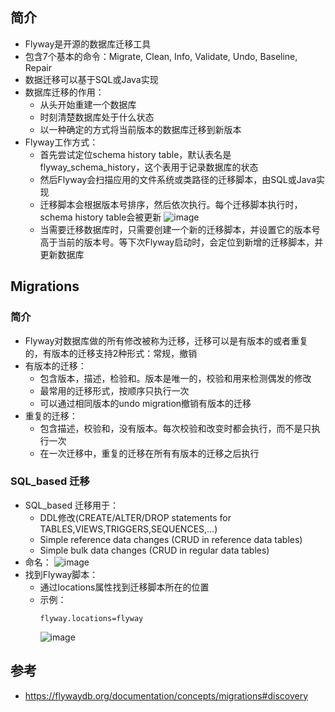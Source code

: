 ## 简介

  - Flyway是开源的数据库迁移工具
  - 包含7个基本的命令：Migrate, Clean, Info, Validate, Undo, Baseline, Repair
  - 数据迁移可以基于SQL或Java实现
  - 数据库迁移的作用：
    - 从头开始重建一个数据库
    - 时刻清楚数据库处于什么状态
    - 以一种确定的方式将当前版本的数据库迁移到新版本
  - Flyway工作方式：
    - 首先尝试定位schema history table，默认表名是flyway_schema_history，这个表用于记录数据库的状态
    - 然后Flyway会扫描应用的文件系统或类路径的迁移脚本，由SQL或Java实现
    - 迁移脚本会根据版本号排序，然后依次执行。每个迁移脚本执行时，schema history table会被更新
      ![image](https://user-images.githubusercontent.com/46510621/131506114-fa4ae64b-4674-4eea-b138-eb52a2ad2478.png)
    - 当需要迁移数据库时，只需要创建一个新的迁移脚本，并设置它的版本号高于当前的版本号。等下次Flyway启动时，会定位到新增的迁移脚本，并更新数据库

## Migrations

### 简介

  - Flyway对数据库做的所有修改被称为迁移，迁移可以是有版本的或者重复的，有版本的迁移支持2种形式：常规，撤销
  - 有版本的迁移：
    - 包含版本，描述，检验和。版本是唯一的，校验和用来检测偶发的修改
    - 最常用的迁移形式，按顺序只执行一次
    - 可以通过相同版本的undo migration撤销有版本的迁移
  - 重复的迁移：
    - 包含描述，校验和，没有版本。每次校验和改变时都会执行，而不是只执行一次
    - 在一次迁移中，重复的迁移在所有有版本的迁移之后执行
    
### SQL_based 迁移

  - SQL_based 迁移用于：
    - DDL修改(CREATE/ALTER/DROP statements for TABLES,VIEWS,TRIGGERS,SEQUENCES,…)
    - Simple reference data changes (CRUD in reference data tables)
    - Simple bulk data changes (CRUD in regular data tables)
  - 命名：
    ![image](https://user-images.githubusercontent.com/46510621/131607409-af06478a-7c59-4109-af5a-9c21e74f8b0a.png)
  - 找到Flyway脚本：
    - 通过locations属性找到迁移脚本所在的位置
    - 示例：
      ```
      flyway.locations=flyway
      ```
      ![image](https://user-images.githubusercontent.com/46510621/131607767-f7e85ea6-e13c-4502-b7d3-cfd1fca8bb9e.png)
    
## 参考

  - https://flywaydb.org/documentation/concepts/migrations#discovery
  
  
